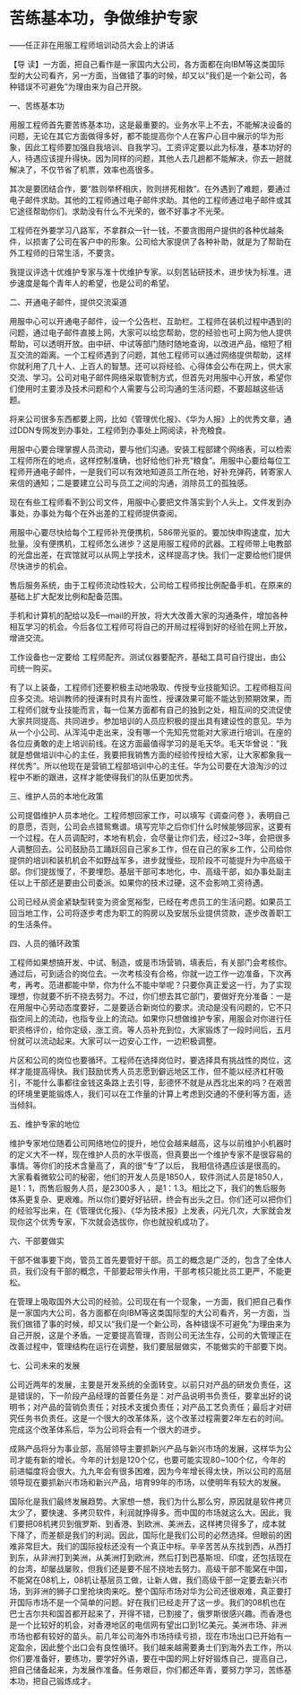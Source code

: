 # 苦练基本功，争做维护专家

——任正非在用服工程师培训动员大会上的讲话

【导 读】一方面，把自己看作是一家国内大公司，各方面都在向IBM等这类国际型的大公司看齐，另一方面，当做错了事的时候，却又以“我们是一个新公司，各种错误不可避免”为理由来为自己开脱。

一、苦练基本功

用服工程师首先要苦练基本功，这是最重要的。业务水平上不去，不能解决设备的问题，无论在其它方面做得多好，都不能提高你个人在客户心目中展示的华为形象，因此工程师要加强自我培训、自我学习。工资评定要以此为标准，基本功好的人，待遇应该提升得快。因为同样的问题，其他人去几趟都不能解决，你去一趟就解决了，不仅节省了机票，效率也高很多。

其次是要团结合作，要“胜则举杯相庆，败则拼死相救”。在外遇到了难题，要通过电子邮件求助。其他的工程师通过电子邮件求助。其他的工程师通过电子邮件或其它途径帮助你们。求助没有什么不光荣的，做不好事才不光荣。

工程师在外要学习八路军，不拿群众一针一钱，不要贪图用户提供的各种优越条件，以损害了公司在客户中的形象。公司给大家提供了各种补助，就是为了帮助在外工程师的日常生活，不要贪。

我提议评选十优维护专家与准十优维护专家。以刻苦钻研技术，进步快为标准。进步速度是每个青年人的希望，也是公司的希望。

二、开通电子邮件，提供交流渠道

用服中心可以开通电子邮件，设一个公告栏、互助栏。工程师在装机过程中遇到的问题，通过电子邮件直接上网，大家可以给您帮助，您的经验也可上网为他人提供帮助，可以透明开放。由中研、中试等部门随时随地查询，以改进产品，缩短了相互交流的距离。一个工程师遇到了问题，其他工程师可以通过网络提供帮助，这样你就利用了几十人、上百人的智慧。还可以将经验、心得体会公布在网上，供大家交流、学习。公司对电子邮件网络采取管制方式，但首先对用服中心开放，希望你们使用时主要涉及技术问题和个人需要与公司沟通的生活问题，不要超越这些话题。

将来公司很多东西都要上网，比如《管理优化报》、《华为人报》上的优秀文章，通过DDN专网发到办事处，工程师到办事处上网阅读，补充粮食。

用服中心要合理掌握人员流动，要与他们沟通。安装工程部建个网络表，可以检索工程师所在的地点，这样控制准确，也好给他们补充“粮食”。用服中心要给每位工程师开通电子邮件，一是我们可以有效地知道员工所在地，好补充弹药，转寄家人来信的通知；二是要建立公司与员工之间的沟通，消除员工的孤独感。

现在有些工程师看不到公司文件，用服中心要把文件落实到个人头上。文件发到办事处，办事处为每个在外出差的工程师提供查阅。

用服中心要尽快给每个工程师补充便携机，586带光驱的。要加快申购速度，加大批量。没有便携机，工程师怎么进步？这是用服工程师的武器。工程师带上电教部的光盘出差，在宾馆就可以从网上学技术，这样提高才快。我们一定要给他们提供尽快进步的机会。

售后服务系统，由于工程师流动性较大，公司给工程师按比例配备手机，在原来的基础上扩大配发比例和配备范围。

手机和计算机的配给以及E—mail的开放，将大大改善大家的沟通条件，增加各种相互学习的机会。今后各位工程师可将自己的开局过程得到好的经验在网上开放，增进交流。

工作设备也一定要给 工程师配齐。测试仪器要配齐，基础工具可自行提出，由公司统一购买。

有了以上装备，工程师们还要积极主动地吸取、传授专业技能知识。工程师相互间应多交流。培训教师的授课有时具有片面性，授课效果可能不能达到预期效果，而工程师们就专业技能而言，每一位某方面都有自己的独到之处，相互间的交流促使大家共同提高、共同进步。参加培训的人员应积极的提出具有建设性的意见。华为从一个小公司、从浑沌中走出来，没有哪一个先知先觉能对大家进行培训。在座的各位应勇敢的走上培训前线。在这方面最值得学习的是毛天华。毛天华曾说：“我就是想做培训中心的主任，我要把我销售方面的经验传授给大家，让大家都象我一样优秀”。所以他现在是营销工程部培训中心的主任。华为公司要在大浪淘沙的过程中不断的跟进，这样才能使得我们的队伍更加优秀。

三、维护人员的本地化政策

公司提倡维护人员本地化。工程师想回家工作，可以填写《调查问卷 》，表明自己的意愿，否则，公司会点错鸳鸯谱。填写完毕之后你们什么时候能够回家，这要有一个过程。在人员调配时，本地有机会，会尽量让你们去，经过2~3年，会把很多人调整回去。公司鼓励员工踊跃回自己家乡工作，但在自己的家乡工作，公司给你提供的培训和装机机会不如野战军多，进步就慢些，现阶段不可能提升为中高级干部。你们提拔慢了，不要埋怨。基层干部可本地化，中、高级干部，如办事处副主任以上干部还是要由公司委派。如果你的技术过硬，这不会影响工资待遇。

公司已经从资金紧缺型转变为资金宽裕型，已经在考虑员工的生活问题。如果员工回当地工作，公司将逐步考虑为职工的购房以及安居乐业提供贷款，逐步改善职工的生活条件。

四、人员的循环政策

工程师如果想搞开发、中试、制造，或是市场营销，填表后，有关部门会考核你。通过后，可到适合的岗位去。一次考核没有合格，你就一边工作一边准备，下次再考，再考。范进都能中举，你为什么不能中举呢？只要你真正爱这一行，为了实现理想，你就要不折不挠去努力。不过，你们想去其它部门，要做好充分准备：一是在用服中心劳动态度要好，二是要适合新岗位的要求。流动是没有问题的，它不只指空间上的流动，也指专业上的流动。如果你只想做维护专家，用服会对你进行任职资格评价，给你定级，涨工资。等人员补充到位，大家锻炼了一段时间后，五月份就可以流动起来。大家可以一边安心工作，一边积极调整。

片区和公司的岗位也要循环。工程师在选择岗位时，要选择具有挑战性的岗位，这样才能提高得快。我们鼓励优秀人员志愿到僻远地区工作，但不能以经济杠杆吸引，不能什么事都往金钱这条路上去引导，彭德怀不就是从西北出来的吗？在艰苦的环境里更能锻炼人，我们可以在工作量的计算上考虑到交通的不便利等方面，适当倾斜。

五、维护专家的地位

维护专家地位随着公司网络地位的提升，地位会越来越高，这与以前维护小机器时的定义大不一样，现在维护人员的水平很高，但真要出一个维护专家不是很容易的事情。等你们的技术含量高了，真的很“专”了以后， 我相信待遇应该是很高的。大家看看微软公司的秘密，他们的开发人员是1850人，软件测试人员是1850人，是1：1，而售后服务人员，是2300多人 ，是1：1.3。相比之下，我们的售后服务体系更复杂、更艰难。所以你们要好好钻研，终会有出头之日。你们还可以把你们的经验写出来，在《管理优化报》、《华为技术报》上发表，闪光几次，大家就会发现你这个优秀专家，下次就会选拔你，你也就投机成功了。

六、干部要做实

干部不做事要下岗，管员工首先要管好干部。员工的概念是广泛的，包含了全体人员，我们没有干部的概念，干部要起带头作用，干部考核只能比员工更严，不能更松。

在管理上吸取国外大公司的经验。公司现在有一个现象，一方面，我们把自己看作是一家国内大公司，各方面都在向IBM等这类国际型的大公司看齐，另一方面，当我们做错了事的时候，却又以“我们是一个新公司，各种错误不可避免”为理由来为自己开脱，这是个矛盾。一定要提高管理，否则公司无法生存，公司的大管理正在改善过程中，管理结构在运行在调整，我们要层层做实，不能做实的干部要下岗。

七、公司未来的发展

公司近两年的发展，主要是开发系统的全面转变。以前只对产品的研发负责任，这是错误的，下一阶段产品经理的首要任务是：对产品说明书负责任，要拿出好的说明书；对产品的营销负责任；对技术支援负责任；对产品工艺负责任；最后才对研究任务书负责任。这是一个很大的改革体系，这个改革过程需要2年左右的时间。完成这个改革体系后，华为公司将会有一个很大的进步。

成熟产品将分为事业部，高层领导主要抓新兴产品与新兴市场的发展，这样华为公司才能有新的增长。今年的计划是120个亿，也要可能实现80~100个亿，今年的前进幅度将会很大。九九年会有很多困难，因为今年增长得太快，所以公司的高层领导现在要抓新兴市场和新兴产品，培育99年的市场，以使明年有较大的发展。

国际化是我们最终发展趋势。大家想一想，我们为什么那么穷，原因就是软件拷贝太少了，要快速、多拷贝软件，利润就挣得多。而中国的市场就这么大。因此，我们要把08机拷贝到俄罗斯、到香港、到欧洲、美洲去，这样拷贝得多了，成本就下降了，而差额是我们的利润。因此，国际化是我们公司的必然选择。但眼前的困难非常巨大。我们的国际投标还没有一个真正中标。辛辛苦苦从东找到西，从西打到东，从非洲打到美洲，从美洲打到欧洲，然后打到巴基斯坦、印度，还包括现在的台湾，却屡战屡败，但我们还是要不屈不挠地去努力。高级干部不能窝在中国，不能窝在08机上，08机让基层员工做，让新人做，我们高级干部一定要去新兴市场，到非洲的狮子口里抢块肉来吃。整个国际市场对华为公司还很艰难，真正要打开国际市场不是一个简单的问题。好在我们已经走开了这一步。我们的08机也在巴士吉尔共和国首都开起来了，开得不错，已割接了，俄罗斯很感兴趣。而香港也是一个比较好的机会，对香港地区的电信网有望出口到1亿美元。美洲市场、非洲市场也都有较好的苗头。前几年公司海外市场持续亏损，现在市场出口已开始有一定盈余，因此整个出口会有良性循环。我们越来越需要勇士们到海外去工作，所以你们要准备好，要练功，要学好外语，要在中国的网上好好锻炼自己，提高自己，把自己储备起来，为发展作准备。任务艰巨，你们都还年青，要努力学习，苦练基本功，把自己锻炼成才。

